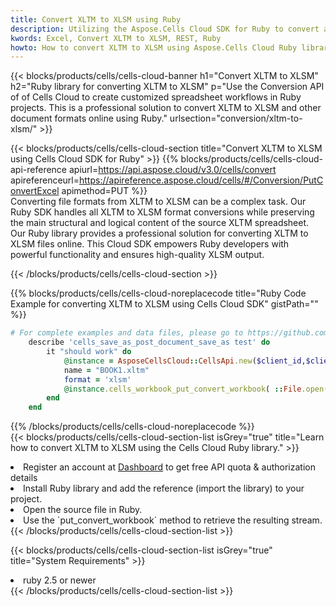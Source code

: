 ```yaml
---
title: Convert XLTM to XLSM using Ruby 
description: Utilizing the Aspose.Cells Cloud SDK for Ruby to convert a XLTM format file to a XLSM format file. 
kwords: Excel, Convert XLTM to XLSM, REST, Ruby
howto: How to convert XLTM to XLSM using Aspose.Cells Cloud Ruby library.
---
```



{{< blocks/products/cells/cells-cloud-banner h1="Convert XLTM to XLSM" h2="Ruby library for converting XLTM to XLSM" p="Use the Conversion API of of Cells Cloud to create customized spreadsheet workflows in Ruby projects. This is a professional solution to convert XLTM to XLSM and other document formats online using Ruby." urlsection="conversion/xltm-to-xlsm/" >}}

{{< blocks/products/cells/cells-cloud-section  title="Convert XLTM to XLSM using Cells Cloud SDK for Ruby" >}}
{{% blocks/products/cells/cells-cloud-api-reference  apiurl=https://api.aspose.cloud/v3.0/cells/convert  apireferenceurl=https://apireference.aspose.cloud/cells/#/Conversion/PutConvertExcel  apimethod=PUT %}}
<br/>
Converting file formats from XLTM to XLSM can be a complex task. Our Ruby SDK handles all XLTM to XLSM format conversions while preserving the main structural and logical content of the source XLTM spreadsheet. Our Ruby library provides a professional solution for converting XLTM to XLSM files online. This Cloud SDK empowers Ruby developers with powerful functionality and ensures high-quality XLSM output.

{{< /blocks/products/cells/cells-cloud-section >}}

{{% blocks/products/cells/cells-cloud-noreplacecode title="Ruby Code Example for converting XLTM to XLSM using Cells Cloud SDK" gistPath="" %}}
 
```ruby
# For complete examples and data files, please go to https://github.com/aspose-cells-cloud/aspose-cells-cloud-ruby/
    describe 'cells_save_as_post_document_save_as test' do
        it "should work" do
            @instance = AsposeCellsCloud::CellsApi.new($client_id,$client_secret,"v3.0","https://api.aspose.cloud/")
            name = "BOOK1.xltm"
            format = 'xlsm'
            @instance.cells_workbook_put_convert_workbook( ::File.open(File.expand_path("data/"+name),"r")  {|io| io.read(io.size) },{:format=>format})     
        end
    end
```
 
{{% /blocks/products/cells/cells-cloud-noreplacecode  %}}
<br/>
{{< blocks/products/cells/cells-cloud-section-list isGrey="true"  title="Learn how to convert XLTM to XLSM using the Cells Cloud Ruby library." >}}
<li>Register an account at <a href="https://dashboard.aspose.cloud/">Dashboard</a> to get free API quota & authorization details</li>
<li>Install Ruby library and add the reference (import the library) to your project.</li>
<li>Open the source file in Ruby.</li>
<li>Use the `put_convert_workbook` method to retrieve the resulting stream.</li>
{{< /blocks/products/cells/cells-cloud-section-list >}}

{{< blocks/products/cells/cells-cloud-section-list isGrey="true"  title="System Requirements" >}}
<li>ruby 2.5 or newer</li>
{{< /blocks/products/cells/cells-cloud-section-list >}}
